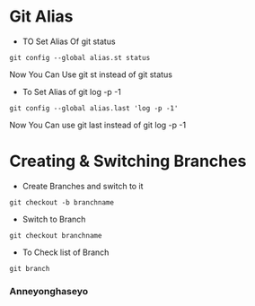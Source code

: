 # Git Alias

- TO Set Alias Of git status
```
git config --global alias.st status
```
Now You Can Use git st instead of git status

- To Set Alias of git log -p -1
```
git config --global alias.last 'log -p -1'
```
Now You Can use git last instead of git log -p -1

# Creating & Switching Branches

- Create Branches and switch to it
```
git checkout -b branchname
```
- Switch to Branch
```
git checkout branchname
```
- To Check list of Branch
```
git branch
```
### Anneyonghaseyo
